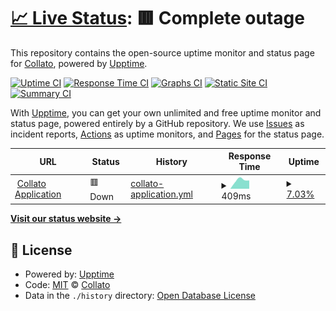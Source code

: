 # [📈 Live Status](https://collato.github.io/status): <!--live status--> **🟥 Complete outage**

This repository contains the open-source uptime monitor and status page for [Collato](https://collato.com), powered by [Upptime](https://github.com/upptime/upptime).

[![Uptime CI](https://github.com/collato/status/workflows/Uptime%20CI/badge.svg)](https://github.com/collato/status/actions?query=workflow%3A%22Uptime+CI%22)
[![Response Time CI](https://github.com/collato/status/workflows/Response%20Time%20CI/badge.svg)](https://github.com/collato/status/actions?query=workflow%3A%22Response+Time+CI%22)
[![Graphs CI](https://github.com/collato/status/workflows/Graphs%20CI/badge.svg)](https://github.com/collato/status/actions?query=workflow%3A%22Graphs+CI%22)
[![Static Site CI](https://github.com/collato/status/workflows/Static%20Site%20CI/badge.svg)](https://github.com/collato/status/actions?query=workflow%3A%22Static+Site+CI%22)
[![Summary CI](https://github.com/collato/status/workflows/Summary%20CI/badge.svg)](https://github.com/collato/status/actions?query=workflow%3A%22Summary+CI%22)

With [Upptime](https://upptime.js.org), you can get your own unlimited and free uptime monitor and status page, powered entirely by a GitHub repository. We use [Issues](https://github.com/collato/status/issues) as incident reports, [Actions](https://github.com/collato/status/actions) as uptime monitors, and [Pages](https://collato.github.io/status) for the status page.

<!--start: status pages-->
<!-- This summary is generated by Upptime (https://github.com/upptime/upptime) -->
<!-- Do not edit this manually, your changes will be overwritten -->
<!-- prettier-ignore -->
| URL | Status | History | Response Time | Uptime |
| --- | ------ | ------- | ------------- | ------ |
| <img alt="" src="https://icons.duckduckgo.com/ip3/api.collato.com.ico" height="13"> [Collato Application](https://api.collato.com/health-check) | 🟥 Down | [collato-application.yml](https://github.com/collato/status/commits/HEAD/history/collato-application.yml) | <details><summary><img alt="Response time graph" src="./graphs/collato-application/response-time-week.png" height="20"> 409ms</summary><br><a href="https://collato.github.io/status/history/collato-application"><img alt="Response time 409" src="https://img.shields.io/endpoint?url=https%3A%2F%2Fraw.githubusercontent.com%2Fcollato%2Fstatus%2FHEAD%2Fapi%2Fcollato-application%2Fresponse-time.json"></a><br><a href="https://collato.github.io/status/history/collato-application"><img alt="24-hour response time 409" src="https://img.shields.io/endpoint?url=https%3A%2F%2Fraw.githubusercontent.com%2Fcollato%2Fstatus%2FHEAD%2Fapi%2Fcollato-application%2Fresponse-time-day.json"></a><br><a href="https://collato.github.io/status/history/collato-application"><img alt="7-day response time 409" src="https://img.shields.io/endpoint?url=https%3A%2F%2Fraw.githubusercontent.com%2Fcollato%2Fstatus%2FHEAD%2Fapi%2Fcollato-application%2Fresponse-time-week.json"></a><br><a href="https://collato.github.io/status/history/collato-application"><img alt="30-day response time 409" src="https://img.shields.io/endpoint?url=https%3A%2F%2Fraw.githubusercontent.com%2Fcollato%2Fstatus%2FHEAD%2Fapi%2Fcollato-application%2Fresponse-time-month.json"></a><br><a href="https://collato.github.io/status/history/collato-application"><img alt="1-year response time 409" src="https://img.shields.io/endpoint?url=https%3A%2F%2Fraw.githubusercontent.com%2Fcollato%2Fstatus%2FHEAD%2Fapi%2Fcollato-application%2Fresponse-time-year.json"></a></details> | <details><summary><a href="https://collato.github.io/status/history/collato-application">7.03%</a></summary><a href="https://collato.github.io/status/history/collato-application"><img alt="All-time uptime 7.03%" src="https://img.shields.io/endpoint?url=https%3A%2F%2Fraw.githubusercontent.com%2Fcollato%2Fstatus%2FHEAD%2Fapi%2Fcollato-application%2Fuptime.json"></a><br><a href="https://collato.github.io/status/history/collato-application"><img alt="24-hour uptime 7.03%" src="https://img.shields.io/endpoint?url=https%3A%2F%2Fraw.githubusercontent.com%2Fcollato%2Fstatus%2FHEAD%2Fapi%2Fcollato-application%2Fuptime-day.json"></a><br><a href="https://collato.github.io/status/history/collato-application"><img alt="7-day uptime 7.03%" src="https://img.shields.io/endpoint?url=https%3A%2F%2Fraw.githubusercontent.com%2Fcollato%2Fstatus%2FHEAD%2Fapi%2Fcollato-application%2Fuptime-week.json"></a><br><a href="https://collato.github.io/status/history/collato-application"><img alt="30-day uptime 7.03%" src="https://img.shields.io/endpoint?url=https%3A%2F%2Fraw.githubusercontent.com%2Fcollato%2Fstatus%2FHEAD%2Fapi%2Fcollato-application%2Fuptime-month.json"></a><br><a href="https://collato.github.io/status/history/collato-application"><img alt="1-year uptime 7.03%" src="https://img.shields.io/endpoint?url=https%3A%2F%2Fraw.githubusercontent.com%2Fcollato%2Fstatus%2FHEAD%2Fapi%2Fcollato-application%2Fuptime-year.json"></a></details>

<!--end: status pages-->

[**Visit our status website →**](https://collato.github.io/status)

## 📄 License

- Powered by: [Upptime](https://github.com/upptime/upptime)
- Code: [MIT](./LICENSE) © [Collato](https://collato.com)
- Data in the `./history` directory: [Open Database License](https://opendatacommons.org/licenses/odbl/1-0/)
